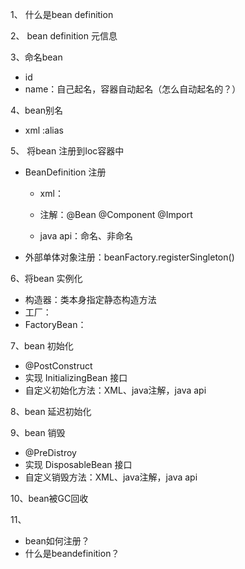 

1、 什么是bean definition



2、 bean definition 元信息



3、命名bean

- id
- name：自己起名，容器自动起名（怎么自动起名的？）



4、bean别名

- xml :alias



5、 将bean 注册到Ioc容器中

- BeanDefinition 注册

  - xml：<bean>

  - 注解：@Bean @Component @Import

  - java api：命名、非命名

- 外部单体对象注册：beanFactory.registerSingleton()

6、将bean 实例化

- 构造器：类本身指定静态构造方法
- 工厂：
- FactoryBean： 



7、bean 初始化

- @PostConstruct
- 实现 InitializingBean 接口
- 自定义初始化方法：XML、java注解，java api

8、bean 延迟初始化



9、bean 销毁

- @PreDistroy
- 实现 DisposableBean 接口
- 自定义销毁方法：XML、java注解，java api



10、bean被GC回收



11、 

- bean如何注册？
- 什么是beandefinition？